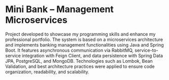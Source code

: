 # Mini Bank – Management Microservices

Project developed to showcase my programming skills and enhance my professional portfolio. The system is based on a microservices architecture and implements banking management functionalities using Java and Spring Boot. It features asynchronous communication via RabbitMQ, service-to-service integration with Feign Client, and data persistence with Spring Data JPA, PostgreSQL, and MongoDB. Technologies such as Lombok, Bean Validation, and best architecture practices were applied to ensure code organization, readability, and scalability.
